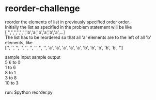 reorder-challenge
=================

reorder the elements of list in previously specified order order.
<br>
Initially the list as specified in the problem statement will be like
<br>[ '','','','','','','b','a','b','a','b','a',...]
<br>
The list has to be reordered so that all 'a' elements are to the left of all 'b' elements, like<br>['', '', '', '', '', '', '', '', '', 'a', 'a', 'a', 'a', 'a', 'b', 'b', 'b', 'b', 'b', '']<br>

sample input                    sample output<br>
	5                       6 to 0<br>
                                1 to 6<br>
                                8 to 1<br>
                                3 to 8<br>
                                10 to 3<br>


run:
	$python reorder.py 
